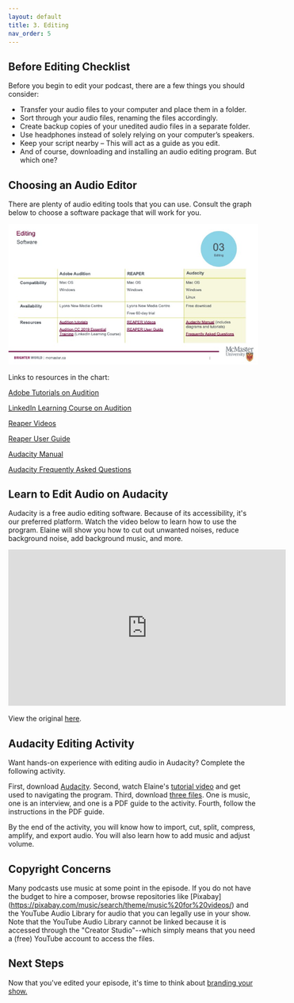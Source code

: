 ```yaml
---
layout: default
title: 3. Editing
nav_order: 5
---
```


## Before Editing Checklist

Before you begin to edit your podcast, there are a few things you should consider:
- Transfer your audio files to your computer and place them in a folder.
- Sort through your audio files, renaming the files accordingly.
- Create backup copies of your unedited audio files in a separate folder.
- Use headphones instead of solely relying on your computer’s speakers.
- Keep your script nearby – This will act as a guide as you edit.
- And of course, downloading and installing an audio editing program. But which one?

## Choosing an Audio Editor

There are plenty of audio editing tools that you can use. Consult the graph below to choose a software package that will work for you. 

<img src="assets/img/SoftwareChart.jpg" alt="Chart with three columns and four rows. The three softwares discussed are Reaper, Audacity, and Adobe Audition. All work on Mac and Windows, Audacity also works on Linux. Audacity is available for free and at Lyons New Media Centre. Audition is only available at Lyons. Reaper can be accessed at Lyons and through a free 60 day trial." width="720">

Links to resources in the chart:

[Adobe Tutorials on Audition](https://www.adobe.com/products/audition.html?gclid=Cj0KCQjwuMuRBhCJARIsAHXdnqPBybDTMGOPecaAC1TXJXdzKcYU4E8ZXMy3YLoB51uhgxJGI9M22kYaAhXIEALw_wcB&sdid=KKQPG&mv=search&ef_id=Cj0KCQjwuMuRBhCJARIsAHXdnqPBybDTMGOPecaAC1TXJXdzKcYU4E8ZXMy3YLoB51uhgxJGI9M22kYaAhXIEALw_wcB:G:s&s_kwcid=AL!3085!3!379170499152!b!!g!!%2Baudition!6463395489!76921253229)

[LinkedIn Learning Course on Audition](https://www.linkedin.com/learning/topics/audition?src=go-pa&veh=sem_src.go-pa_c.LLS-C_NAMER_CA_T1_EN-US_SEM_SEM_GoogleAds_NA_All_NA_NA_Core_NA_Course-DSA_Nonbrand_DSA_pkw._pmt._pcrid.447373008606_pdv.c_plc._trgid.dsa-977546883567_net.g_learning&trk=sem_src.go-pa_c.LLS-C_NAMER_CA_T1_EN-US_SEM_SEM_GoogleAds_NA_All_NA_NA_Core_NA_Course-DSA_Nonbrand_DSA_pkw._pmt._pcrid.447373008606_pdv.c_plc._trgid.dsa-977546883567_net.g_learning&mcid=6841846450872316141&cname=&camid=10509116058&asid=103415742185&targetid=dsa-977546883567&crid=447373008606&placement=&dev=c&ends=1&gclid=Cj0KCQjwuMuRBhCJARIsAHXdnqOukwLcyerTBzAKbFtYd84uqWtXgWkOiyfTAqilScMwLEMGPVQ3vXwaAn82EALw_wcB&gclsrc=aw.ds)

[Reaper Videos](https://www.reaper.fm/videos.php)

[Reaper User Guide](https://www.reaper.fm/userguide.php)

[Audacity Manual](https://manual.audacityteam.org/)

[Audacity Frequently Asked Questions](https://manual.audacityteam.org/man/faq.html)


## Learn to Edit Audio on Audacity

Audacity is a free audio editing software. Because of its accessibility, it's our preferred platform. Watch the video below to learn how to use the program. Elaine will show you how to cut out unwanted noises, reduce background noise, add background music, and more. 

<iframe width="560" height="315" src="https://www.youtube.com/embed/ci3QnCj9nHc&t=64s" title="YouTube video player" frameborder="0" allow="accelerometer; autoplay; clipboard-write; encrypted-media; gyroscope; picture-in-picture" allowfullscreen></iframe>

View the original [here](https://www.youtube.com/watch?v=ci3QnCj9nHc&t=64s).

## Audacity Editing Activity

Want hands-on experience with editing audio in Audacity? Complete the following activity. 

First, download [Audacity](https://www.audacityteam.org/download/). 
Second, watch Elaine's [tutorial video](https://www.youtube.com/watch?v=ci3QnCj9nHc&t=64s) and get used to navigating the program. 
Third, download [three files](https://mcmasteru365-my.sharepoint.com/personal/westenev_mcmaster_ca/_layouts/15/onedrive.aspx?id=%2Fpersonal%2Fwestenev%5Fmcmaster%5Fca%2FDocuments%2FWorkshops%2Fpodcasts%2Dveronica%2Fteaching%2Dand%2Dlearning%2Dmonth%2DVERSION%2Faudio%2Dfiles%2Dfor%2Dworkshop&ga=1). One is music, one is an interview, and one is a PDF guide to the activity. 
Fourth, follow the instructions in the PDF guide. 

By the end of the activity, you will know how to import, cut, split, compress, amplify, and export audio. You will also learn how to add music and adjust volume.

## Copyright Concerns

Many podcasts use music at some point in the episode. If you do not have the budget to hire a composer, browse repositories like [Pixabay] (https://pixabay.com/music/search/theme/music%20for%20videos/) and the YouTube Audio Library for audio that you can legally use in your show. Note that the YouTube Audio Library cannot be linked because it is accessed through the "Creator Studio"--which simply means that you need a (free) YouTube account to access the files.

## Next Steps
Now that you've edited your episode, it's time to think about [branding your show.](https://scds.github.io/podcasting/branding.html)
